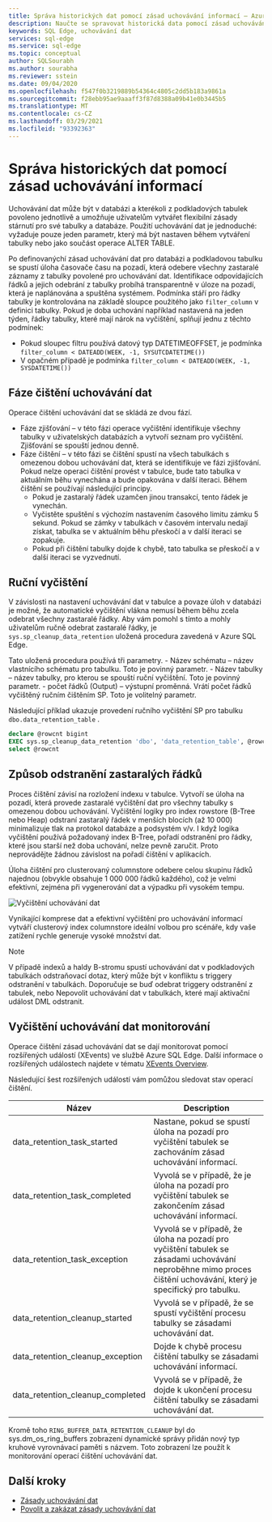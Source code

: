 ```yaml
---
title: Správa historických dat pomocí zásad uchovávání informací – Azure SQL Edge
description: Naučte se spravovat historická data pomocí zásad uchovávání dat v Azure SQL Edge.
keywords: SQL Edge, uchovávání dat
services: sql-edge
ms.service: sql-edge
ms.topic: conceptual
author: SQLSourabh
ms.author: sourabha
ms.reviewer: sstein
ms.date: 09/04/2020
ms.openlocfilehash: f547f0b3219889b54364c4805c2dd5b183a9861a
ms.sourcegitcommit: f28ebb95ae9aaaff3f87d8388a09b41e0b3445b5
ms.translationtype: MT
ms.contentlocale: cs-CZ
ms.lasthandoff: 03/29/2021
ms.locfileid: "93392363"
---
```

# <a name="manage-historical-data-with-retention-policy"></a>Správa historických dat pomocí zásad uchovávání informací

Uchovávání dat může být v databázi a kterékoli z podkladových tabulek povoleno jednotlivě a umožňuje uživatelům vytvářet flexibilní zásady stárnutí pro své tabulky a databáze. Použití uchovávání dat je jednoduché: vyžaduje pouze jeden parametr, který má být nastaven během vytváření tabulky nebo jako součást operace ALTER TABLE. 

Po definovanýchí zásad uchovávání dat pro databázi a podkladovou tabulku se spustí úloha časovače času na pozadí, která odebere všechny zastaralé záznamy z tabulky povolené pro uchovávání dat. Identifikace odpovídajících řádků a jejich odebrání z tabulky probíhá transparentně v úloze na pozadí, která je naplánována a spuštěna systémem. Podmínka stáří pro řádky tabulky je kontrolována na základě sloupce použitého jako `filter_column` v definici tabulky. Pokud je doba uchování například nastavená na jeden týden, řádky tabulky, které mají nárok na vyčištění, splňují jednu z těchto podmínek: 

- Pokud sloupec filtru používá datový typ DATETIMEOFFSET, je podmínka `filter_column < DATEADD(WEEK, -1, SYSUTCDATETIME())`
- V opačném případě je podmínka `filter_column < DATEADD(WEEK, -1, SYSDATETIME())`

## <a name="data-retention-cleanup-phases"></a>Fáze čištění uchovávání dat

Operace čištění uchovávání dat se skládá ze dvou fází. 
- Fáze zjišťování – v této fázi operace vyčištění identifikuje všechny tabulky v uživatelských databázích a vytvoří seznam pro vyčištění. Zjišťování se spouští jednou denně.
- Fáze čištění – v této fázi se čištění spustí na všech tabulkách s omezenou dobou uchovávání dat, která se identifikuje ve fázi zjišťování. Pokud nelze operaci čištění provést v tabulce, bude tato tabulka v aktuálním běhu vynechána a bude opakována v další iteraci. Během čištění se používají následující principy.
    - Pokud je zastaralý řádek uzamčen jinou transakcí, tento řádek je vynechán. 
    - Vyčistěte spuštění s výchozím nastavením časového limitu zámku 5 sekund. Pokud se zámky v tabulkách v časovém intervalu nedají získat, tabulka se v aktuálním běhu přeskočí a v další iteraci se zopakuje.
    - Pokud při čištění tabulky dojde k chybě, tato tabulka se přeskočí a v další iteraci se vyzvednutí.

## <a name="manual-cleanup"></a>Ruční vyčištění

V závislosti na nastavení uchovávání dat v tabulce a povaze úloh v databázi je možné, že automatické vyčištění vlákna nemusí během běhu zcela odebrat všechny zastaralé řádky. Aby vám pomohl s tímto a mohly uživatelům ručně odebrat zastaralé řádky, je `sys.sp_cleanup_data_retention` uložená procedura zavedená v Azure SQL Edge. 

Tato uložená procedura používá tři parametry. 
    - Název schématu – název vlastnícího schématu pro tabulku. Toto je povinný parametr. 
    - Název tabulky – název tabulky, pro kterou se spouští ruční vyčištění. Toto je povinný parametr. 
    - počet řádků (Output) – výstupní proměnná. Vrátí počet řádků vyčištěný ručním čištěním SP. Toto je volitelný parametr. 

Následující příklad ukazuje provedení ručního vyčištění SP pro tabulku `dbo.data_retention_table` .

```sql
declare @rowcnt bigint 
EXEC sys.sp_cleanup_data_retention 'dbo', 'data_retention_table', @rowcnt output 
select @rowcnt 
```

## <a name="how-obsolete-rows-are-deleted"></a>Způsob odstranění zastaralých řádků

Proces čištění závisí na rozložení indexu v tabulce. Vytvoří se úloha na pozadí, která provede zastaralé vyčištění dat pro všechny tabulky s omezenou dobou uchovávání. Vyčištění logiky pro index rowstore (B-Tree nebo Heap) odstraní zastaralý řádek v menších blocích (až 10 000) minimalizuje tlak na protokol databáze a podsystém v/v. I když logika vyčištění používá požadovaný index B-Tree, pořadí odstranění pro řádky, které jsou starší než doba uchování, nelze pevně zaručit. Proto neprovádějte žádnou závislost na pořadí čištění v aplikacích.

Úloha čištění pro clusterovaný columnstore odebere celou skupinu řádků najednou (obvykle obsahuje 1 000 000 řádků každého), což je velmi efektivní, zejména při vygenerování dat a výpadku při vysokém tempu.

![Vyčištění uchovávání dat](./media/data-retention-cleanup/data-retention-cleanup.png)

Vynikající komprese dat a efektivní vyčištění pro uchovávání informací vytváří clusterový index columnstore ideální volbou pro scénáře, kdy vaše zatížení rychle generuje vysoké množství dat.

> [!Note]
> V případě indexů a haldy B-stromu spustí uchovávání dat v podkladových tabulkách odstraňovací dotaz, který může být v konfliktu s triggery odstranění v tabulkách. Doporučuje se buď odebrat triggery odstranění z tabulek, nebo Nepovolit uchovávání dat v tabulkách, které mají aktivační událost DML odstranit.

## <a name="monitoring-data-retention-cleanup"></a>Vyčištění uchovávání dat monitorování

Operace čištění zásad uchovávání dat se dají monitorovat pomocí rozšířených událostí (XEvents) ve službě Azure SQL Edge. Další informace o rozšířených událostech najdete v tématu [XEvents Overview](/sql/relational-databases/extended-events/extended-events). 

Následující šest rozšířených událostí vám pomůžou sledovat stav operací čištění. 

| Název | Description |
|------| ------------|
| data_retention_task_started  | Nastane, pokud se spustí úloha na pozadí pro vyčištění tabulek se zachováním zásad uchovávání informací. |
| data_retention_task_completed  | Vyvolá se v případě, že je úloha na pozadí pro vyčištění tabulek se zakončením zásad uchovávání informací. |
| data_retention_task_exception  | Vyvolá se v případě, že úloha na pozadí pro vyčištění tabulek se zásadami uchovávání neproběhne mimo proces čištění uchovávání, který je specifický pro tabulku. |
| data_retention_cleanup_started  | Vyvolá se v případě, že se spustí vyčištění procesu tabulky se zásadami uchovávání dat. |
| data_retention_cleanup_exception  | Dojde k chybě procesu čištění tabulky se zásadami uchovávání informací. |
| data_retention_cleanup_completed  | Vyvolá se v případě, že dojde k ukončení procesu čištění tabulky se zásadami uchovávání dat. |  

Kromě toho `RING_BUFFER_DATA_RETENTION_CLEANUP` byl do sys.dm_os_ring_buffers zobrazení dynamické správy přidán nový typ kruhové vyrovnávací paměti s názvem. Toto zobrazení lze použít k monitorování operací čištění uchovávání dat. 


## <a name="next-steps"></a>Další kroky
- [Zásady uchovávání dat](data-retention-overview.md)
- [Povolit a zakázat zásady uchovávání dat](data-retention-enable-disable.md)
